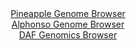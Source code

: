 <div id="Pineapple_Genome_Browser" align="center">
  <a href="https://igv.org/app/?sessionURL=blob:zZJra9swFIb_i6BlA8eW77EhjDSX5tI2ay5L11KM7MiOFltyJcVuEvLfp4WNfVmh.bAx0AfpcKTzvq.eA6gwF4RREAJLN13dNIEGxJrVM1SUOb5DBRYgTFEusAY4TjHHNMEgPIAUCYkW0xt1cy1lKULDILJsFIhmTBe2jgq0ZxTVQk9YYXRYnqOYcSQZF8YVRxUzSFY1ahyjstTVbFt3jRWSyEB5uWZUMKPENItq9V70qxRlmLICR8U2l.QkIFJ6lMaVnqJP7eWsnSRYiDHeDVet9njY_mL3Fo_XXudxMRksF97yckYyiuSW41bPefC4nQz56G7.ICun21_e7usL62pSPTQv7O5l77UkHIuW6ZtNB3rNpquiIXSFX_8n12qRM53feYPxvTuu.Zjf.73N9HMXBl.blkzt.g3fRw3kLNkqEkCy5n5oQs2GnuZaXuPH1mxqEAYqHc4ICJ.eNSA5Sjaq_ekA5K5UvACBX7YndDTA.ApzEDYCCH0zCCzX8R0YBOZRO4Atz_9etP3FNPCh1bYsL0pJLhXMq0jQUuiIUr1KUj3bn0uRm43S7ngX.6MkcTY3F1Z_VPYmPBuQavjHND2VgBp..kBl9T2a_gl37xGiy_hc2OYv8_m3Tmew7tXxrfO6yK7l1GI7UwZvx3NeNCnjBZKqX1XU8SdvFeIEUakKFREkJjmRu6VKkdUgNC1bYQsSljPFIeBZ_AFqUDNd.PE3nvbx.fgd">Pineapple Genome Browser</a>
</div>
<div id="Alphonso_Genome_Browser" align="center">
  <a href="https://igv.org/app/?sessionURL=blob:zZJdb5swFIb_i6VWm0TAQCABqZqS9Cv9XJMw1lYVMmCIV7CpbUjTKP99Z9Wm3axSc7Fpki_so2Of9339bFBHpWKCoxA5pu2Zto0MpJZiNSd1U9ErUlOFwoJUihpI0oJKyjOKwg0qiNIkml3AzaXWjQoti.mmVxNeClO5JqnJi.BkpcxM1NZEVBVJhSRaSGWNJemExcqut6IpaRoTZrumZ.VEE4tUzVJwJayG8jJZwXvJr1JSUi5qmtRtpdmrgAT0gMbcLMinUTwfZRlV6pyup_nB6Hw6.uIeRXcn_uQuuj6NIz_en7OSE91KeuB1an41XYpqkS9GMr4.xI9Xe85Yau4txJ57uH_03DBJ1YE9sId97AeeC9EwntPn_8k1LLaj83LYnZGLy_7T1z3nOB5MwPU4gq2anV3P1_Ob_hvutwaqRNYCDyhbykFoY8PFvuE5fu_H1h4aGAeQkRQMhfcPBtKSZI_Qfr9Bet0ANUjRp_YVIAMJmVOJwl6A8cAOAsfrD_o4COytsUGtrP5ewMfRLBhgZ.Q4flKwSgPSeaJ4o0zCudllhVm.7JhoGgd6esPZ8LyZpIvD54uX9iRqZuMzd_jHLPvgH0a_fiIYfY.if8Lee4SYOt0VuIXbxgDYWH2bnkaPtzPPv730UvW5iGZP0ZsB7RZOIWRNNPRDBY4_eeuIZIRrKHRMsZRVTK9jyFGsUGg7LmCLMlEJ4BDJMv2ADWzYHv74G093.7D9Dg--">Alphonso Genome Browser</a>
</div>


<div id="DAF_Genomics_Browser" align="center">
  <a href="https://igv.org/app/?sessionURL=blob:tZFra9swFIb_iyD9ZDu2fDeE4Sy9ZC3LWs8NTSnh1D6OvdmSK8lLu5D_XpF1DDbKGHQgCYlzeV.dZ0e.oZANZyQh1HJ8y3GIQWTNtxl0fYsfoUNJkgpaiQYRWKFAViBJdqQCqSC_utCVtVK9TMbjEipzg4x3TSEt6VrQm5IPqkadalILOvjOGWylVfBOJysYQ9vXnEk.hqJAKU173CPbrLegj5.x9aElrruhVc1Bda1NaGOlVYF227ASH_9i5D8o69W8S5dZeqg_x6d5OUnP5.m1e5yvToP3q3xxtsyD5VHWbBioQeDkOi4WH6ZSLQa1CrMbzILLdMbOXPdLPnJnR8ePfSNQTpzQiTw7iJyI7A3S8mLQCEhRCydxPCOkkUE9z3y5un6gZyB4Q5LbO4MoAcVXnX67I.qp16CIxIfhwMwgXJQoSGLGth06cUx9L_TsOHb2xo4Mon1jkif5VRzaNKU0sO6h0_pV0x7Gp4X.DL4Vxt866_2vmNjW.2SvynRET0Z0ejrNb.b3_sXM_Swp.PPoFVQGefVrFRcdKB368XwBA61W7JCpX2Tc_d3.GQ--">DAF Genomics Browser</a>
</div>
